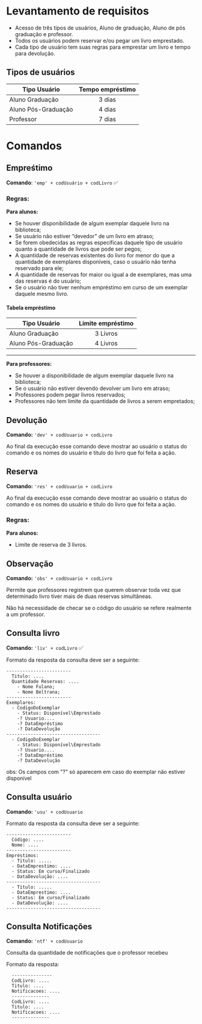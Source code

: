 # Levantamento de requisitos
- Acesso de três tipos de usuários, Aluno de graduação, Aluno de pós graduação e professor.
- Todos os usuários podem reservar e/ou pegar um livro emprestado.
- Cada tipo de usuário tem suas regras para emprestar um livro e tempo para devolução.

## Tipos de usuários

| Tipo Usuário        | Tempo empréstimo |
|---------------------|:----------------:|
| Aluno Graduação     |  3 dias          |
| Aluno Pós-Graduação |  4 dias          |
| Professor           |  7 dias          |


# Comandos

## Empreśtimo

**Comando**:  ```'emp' + codUsuário + codLivro``` :white_check_mark:

### Regras: 

**Para alunos:**
- Se houver disponibilidade de algum exemplar daquele livro na biblioteca;
- Se usuário não estiver “devedor” de um livro em atraso; 
- Se forem obedecidas as regras específicas daquele tipo de usuário quanto a quantidade de livros que pode ser pegos;
- A quantidade de reservas existentes do livro for menor do que a quantidade de exemplares disponíveis, caso o usuário não tenha reservado para ele;
- A quantidade de reservas for maior ou igual a de exemplares, mas uma das reservas é do usuário;
- Se o usuário não tiver nenhum empréstimo em curso de um exemplar daquele mesmo livro.

#### Tabela empréstimo
| Tipo Usuário        | Limite empréstimo|
|---------------------|:----------------:|
| Aluno Graduação     |  3 Livros        |
| Aluno Pós-Graduação |  4 Livros        |

--------------------------------------------------------
 
**Para professores:**
- Se houver a disponibilidade de algum exemplar daquele livro na biblioteca;
- Se o usuário não estiver devendo devolver um livro em atraso;
- Professores podem pegar livros reservados;
- Professores não tem limite da quantidade de livros a serem empretados;

## Devolução

**Comando:** ``` 'dev' + codUsuario + codLivro ```

Ao final da execução esse comando deve mostrar ao usuário o status do comando e os nomes do usuário e titulo do livro que foi feita a ação.

## Reserva

**Comando:** ``` 'res' + codUsuario + codLivro ```

Ao final da execução esse comando deve mostrar ao usuário o status do comando e os nomes do usuário e titulo do livro que foi feita a ação.

### Regras:
**Para alunos:**
- Limite de reserva de 3 livros.

## Observação

**Comando:** ``` 'obs' + codUsuario + codLivro ```

Permite que professores registrem que querem observar toda vez que determinado livro tiver mais de duas reservas simultâneas.

Não há necessidade de checar se o código do usuário se refere realmente a um professor.

 
## Consulta livro

**Comando:** ``` 'liv' + codLivro ``` :white_check_mark:

Formato da resposta da consulta deve ser a seguinte:

``` 
------------------------
  Titulo: ....
  Quantidade Reservas: ....
    - Nome Fulano;
    - Nome Beltrana;
------------------------
Exemplares:
  - CodigoDoExemplar
    - Status: Disponível\Emprestado
    -? Usuario....
    -? DataEmpréstimo
    -? DataDevolução
-----------------------------------
  - CodigoDoExemplar
    - Status: Disponível\Emprestado
    -? Usuario....
    -? DataEmpréstimo
    -? DataDevolução
```


obs: Os campos com "?" só aparecem em caso do exemplar não estiver disponível


## Consulta usuário

**Comando:** ``` 'usu' + codUsuario ```

Formato da resposta da consulta deve ser a seguinte:
``` 
------------------------
  Código: ....
  Nome: ....
------------------------
Empréstimos:
  - Titulo: .....
  - DataEmprestimo: ....
  - Status: Em curso/Finalizado
  - DataDevolução: ....
-----------------------------------
  - Titulo: .....
  - DataEmprestimo: ....
  - Status: Em curso/Finalizado
  - DataDevolução: ....
-----------------------------------
```

## Consulta Notificações

**Comando:** ``` 'ntf' + codUsuario ```

Consulta da quantidade de notificações que o professor recebeu

Formato da resposta:
```
  ---------------
  CodLivro: ....
  Titulo: ....
  Notificacoes: ....
  --------------
  CodLivro: ....
  Titulo: ....
  Notificacoes: ....
  --------------
```